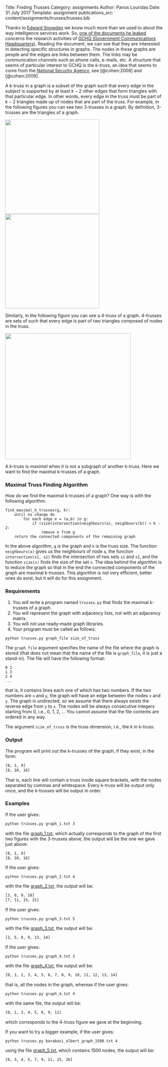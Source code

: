 Title: Finding Trusses
Category: assignments
Author: Panos Louridas
Date: 31 July 2017
Template: assignment
publications_src: content/assignments/trusses/trusses.bib

Thanks to
[Edward Snowden](https://en.wikipedia.org/wiki/Edward_Snowden) we
know much more than we used to about
the way intelligence services work. So,
[one of the documents he leaked](
https://www.documentcloud.org/documents/2702948-Problem-Book-Redacted.html)
concerns the research activities of
[GCHQ (Government Communications Headquarters)](https://en.wikipedia.org/wiki/Government_Communications_Headquarters).
Reading the document, we can see that they are interested in detecting
specific structures in graphs. The nodes in these graphs are people
and the edges are links between them. The links may be communication
channels such as phone calls, e-mails, etc. A structure that seems of
particular interest to GCHQ is the *k-truss*, an idea that seems to
come from the
[National Security Agency](https://en.wikipedia.org/wiki/National_Security_Agency), see
[@cohen:2008] and [@cohen:2009].


A k-truss in a graph is a subset of the graph such that every edge in
the subject is supported by at least $k - 2$ other edges that form
triangles with that particular edge. In other words, every edge in the
truss must be part of $k - 2$ triangles made up of nodes that are part
of the truss. For example, in the following figures you can see two
3-trusses in a graph. By definition, 3-trusses are the triangles of a
graph.

<img src="{attach}truss_3_1.png" width="300">
<img src="{attach}truss_3_2.png" width="300">

Similarly, in the following figure you can see a 4-truss of a graph.
4-trusses are sets of such that every edge is part of two triangles
composed of nodes in the truss.

<img src="{attach}truss_4.png" width="400">

A k-truss is *maximal* when it is not a subgraph of another k-truss.
Here we want to find the maximal k-trusses of a graph.

### Maximal Truss Finding Algorithm

How do we find the maximal k-trusses of a graph? One way is with the
following algorithm:

```
find_maximal_k_trusses(g, k):
    until no change do
        for each edge e = (a,b) in g:
            if (size(intersection(neighbours(a), neighbours(b)) < k - 2:
                remove e from g
    return the connected components of the remaining graph
```

In the above algorithm, `g` is the graph and `k` is the truss size.
The function `neighbours(a)` gives us the neighbours of node `a`, the
function `intersection(s1, s2)` finds the intersection of two sets
`s1` and `s2`, and the function `size(s)` finds the size of the set
`s`. The idea behind the algorithm is to reduce the graph so that in
the end the connected components of the graph are maximal k-trusses.
This algorithm is not very efficient, better ones do exist, but it
will do for this assignment.

### Requirements

1. You will write a program named `trusses.py` that finds the
   maximal k-trusses of a graph.
2. You will represent the graph with adjacency lists, not with an
   adjacency matrix.
3. You will not use ready-made graph libraries.
4. Your program must be called as follows:
```bash
python trusses.py graph_file size_of_truss
```

The `graph_file` argument specifies the name of the file where the
graph is stored (that does not mean that the name of the file is
`graph_file`, it is just a stand-in). The file will have the
following format:
```
0 2
1 3 
2 4
...
```
that is, it contains lines each one of which has two numbers. If
the two numbers are `x` and `y`, the graph will have an edge between
the nodes `x` and `y`. The graph is undirected, so we assume that
there always exists the reverse edge from `y` to `x`. The nodes
will be always consecutive integers starting from 0, i.e.,
0, 1, 2, ... You cannot assume that the file contents are ordered
in any way.

The argument `size_of_truss` is the truss dimension, i.e., the $k$ in
k-truss.

### Output

The program will print out the k-trusses of the graph, if they exist,
in the form:
```bash
[0, 1, 9]
[8, 10, 16]
```
That is, each line
will contain a truss inside square brackets, with the nodes separated by
commas and whitespace. Every k-truss will be output only once, and
the k-trusses will be output in order.

### Examples

If the user gives:
```bash
python trusses.py graph_1.txt 3
```
with the file [graph_1.txt]({attach}graph_1.txt), which actually corresponds
to the graph of the first two figures with the 3-trusses above, the
output will be the one we gave just above:
```bash
[0, 1, 9]
[8, 10, 16]
```

If the user gives:
```
python trusses.py graph_2.txt 4
```
with the file [graph_2.txt]({attach}graph_2.txt), the output will be:
```bash
[3, 8, 9, 18]
[7, 11, 15, 21]
```

If the user gives:
```
python trusses.py graph_3.txt 5
```
with the file [graph_3.txt]({attach}graph_3.txt), the output will be:
```bash
[2, 5, 8, 9, 13, 14]
```

If the user gives:
```
python trusses.py graph_4.txt 3
```
with the file [graph_4.txt]({attach}graph_4.txt), the output will be:
```bash
[0, 1, 2, 3, 4, 5, 6, 7, 8, 9, 10, 11, 12, 13, 14]
```
that is, all the nodes in the graph, whereas if the user gives:
```
python trusses.py graph_4.txt 4
```
with the same file, the output will be:
```bash
[0, 1, 3, 4, 5, 6, 9, 11]
```
which corresponds to the 4-truss figure we gave at the beginning.

If you want to try a bigger example, if the user gives:
```
python trusses.py barabasi_albert_graph_1500.txt 4
```
using the file
[graph_5.txt]({attach}graph_5.txt), which contains 1500 nodes,
the output will be:
```bash
[0, 3, 4, 5, 7, 9, 11, 15, 26]
```
